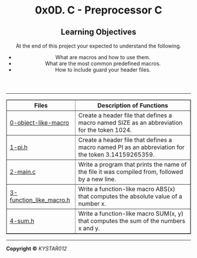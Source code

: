 <html>
<body>
<header>
<h1>0x0D. C - Preprocessor
C
</h1>
<p>
<h2>Learning Objectives</h2>
<p>At the end of this project your expected to understand the following.</p>
<ul>
<li>What are macros and how to use them.</li>
<li>What are the most common predefined macros.</li>
<li>How to include guard your header files.</li>
</ul>
</p>
</header>
 <hr>
<section>
<p>
<table border="1">
<tr><th><b>Files</b ></th><th><b>Description of Functions</b></th></tr>
<tr><td><a href="https://github.com/Kystar012/alx-low_level_programming/blob/master/0x0D-preprocessor/0-object_like_macro.h">0-object-like-macro</a></td><td>Create a header file that defines a macro named SIZE as an abbreviation for the token 1024.</td></tr>
<tr><td><a href="https://github.com/Kystar012/alx-low_level_programming/blob/master/0x0D-preprocessor/1-pi.h">1-pi.h</a></td> <td>Create a header file that defines a macro named PI as an abbreviation for the token 3.14159265359.</td></tr>
<tr><td><a href="https://github.com/Kystar012/alx-low_level_programming/blob/master/0x0D-preprocessor/2-main.c">2-main.c</a></td><td>Write a program that prints the name of the file it was compiled from, followed by a new line.</td></tr>
<tr><td><a href="https://github.com/Kystar012/alx-low_level_programming/blob/master/0x0D-preprocessor/3-function_like_macro.h">3-function_like_macro.h</a></td><td>Write a function-like macro ABS(x) that computes the absolute value of a number x.</td></tr>
<tr><td><a href="https://github.com/Kystar012/alx-low_level_programming/blob/master/0x0D-preprocessor/4-sum.h">4-sum.h</a></td><td>Write a function-like macro SUM(x, y) that computes the sum of the numbers x and y.</td></tr>
</table>
</p>
</section>
<hr>
<footer>
<p><b> Copyright &copy;</b> <em>KYSTAR012</em></p>
</footer>
</body>
</html>
